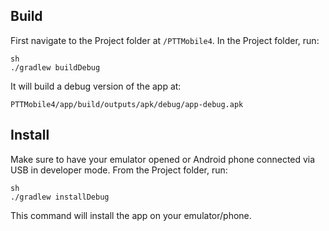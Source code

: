 
## Build

First navigate to the Project folder at `/PTTMobile4`. In the Project folder, run:

```
sh
./gradlew buildDebug
```

It will build a debug version of the app at: 

`PTTMobile4/app/build/outputs/apk/debug/app-debug.apk`


## Install 

Make sure to have your emulator opened or Android phone connected via USB in developer mode. From the Project folder, run:

```
sh
./gradlew installDebug
```

This command will install the app on your emulator/phone.


